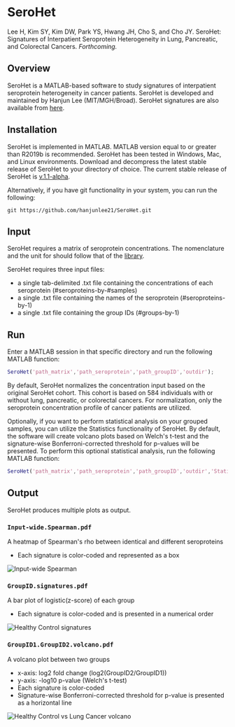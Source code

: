 # SeroHet
Lee H, Kim SY, Kim DW, Park YS, Hwang JH, Cho S, and Cho JY. SeroHet: Signatures of Interpatient Seroprotein Heterogeneity in Lung, Pancreatic, and Colorectal Cancers. _Forthcoming._
## Overview
SeroHet is a MATLAB-based software to study signatures of interpatient seroprotein heterogeneity in cancer patients.
SeroHet is developed and maintained by Hanjun Lee (MIT/MGH/Broad). SeroHet signatures are also available from [here](https://hanjun.group/wp-content/uploads/2021/05/SeroHet.v.1.0.txt). 
## Installation
SeroHet is implemented in MATLAB. MATLAB version equal to or greater than R2019b is recommended. SeroHet has been tested in Windows, Mac, and Linux environments.
Download and decompress the latest stable release of SeroHet to your directory of choice. The current stable release of SeroHet is [v.1.1-alpha](https://github.com/hanjunlee21/SeroHet/releases/tag/v.1.1-alpha).

Alternatively, if you have git functionality in your system, you can run the following:
```git
git https://github.com/hanjunlee21/SeroHet.git
```

## Input
SeroHet requires a matrix of seroprotein concentrations. The nomenclature and the unit for should follow that of the [library](https://hanjun.group/wp-content/uploads/2021/05/SeroHet.v.1.0.txt).

SeroHet requires three input files:
* a single tab-delimited .txt file containing the concentrations of each seroprotein (#seroproteins-by-#samples)
* a single .txt file containing the names of the seroprotein (#seroproteins-by-1)
* a single .txt file containing the group IDs (#groups-by-1)

## Run
Enter a MATLAB session in that specific directory and run the following MATLAB function:

```matlab
SeroHet('path_matrix','path_seroprotein','path_groupID','outdir');
```

By default, SeroHet normalizes the concentration input based on the original SeroHet cohort. This cohort is based on 584 individuals with or without lung, pancreatic, or colorectal cancers. For normalization, only the seroprotein concentration profile of cancer patients are utilized.

Optionally, if you want to perform statistical analysis on your grouped samples, you can utilize the Statistics functionality of SeroHet. By default, the software will create volcano plots based on Welch's t-test and the signature-wise Bonferroni-corrected threshold for p-values will be presented. To perform this optional statistical analysis, run the following MATLAB function:

```matlab
SeroHet('path_matrix','path_seroprotein','path_groupID','outdir','Statistics','on');
```

## Output
SeroHet produces multiple plots as output.
### `Input-wide.Spearman.pdf`
A heatmap of Spearman's rho between identical and different seroproteins
* Each signature is color-coded and represented as a box

![Input-wide Spearman](https://user-images.githubusercontent.com/67846757/118358363-6ca7a480-b54c-11eb-9523-d6fc834dbe3f.jpg)

### `GroupID.signatures.pdf`
A bar plot of logistic(z-score) of each group
* Each signature is color-coded and is presented in a numerical order

![Healthy Control signatures](https://user-images.githubusercontent.com/67846757/118358446-c8722d80-b54c-11eb-9d11-ac0dad6cbf06.jpg)

### `GroupID1.GroupID2.volcano.pdf`
A volcano plot between two groups
* x-axis: log2 fold change (log2(GroupID2/GroupID1))
* y-axis: -log10 p-value (Welch's t-test)
* Each signature is color-coded
* Signature-wise Bonferroni-corrected threshold for p-value is presented as a horizontal line

![Healthy Control vs Lung Cancer volcano](https://user-images.githubusercontent.com/67846757/118358498-125b1380-b54d-11eb-8fb1-35cea50afc59.jpg)
